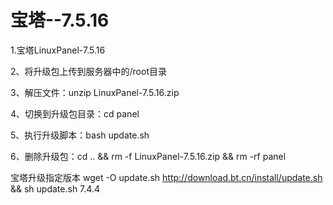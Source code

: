 # 宝塔--7.5.16

1.宝塔LinuxPanel-7.5.16

2、将升级包上传到服务器中的/root目录

3、解压文件：unzip LinuxPanel-7.5.16.zip

4、切换到升级包目录：cd panel

5、执行升级脚本：bash update.sh

6、删除升级包：cd .. && rm -f LinuxPanel-7.5.16.zip && rm -rf panel


宝塔升级指定版本
wget -O update.sh http://download.bt.cn/install/update.sh && sh update.sh 7.4.4
